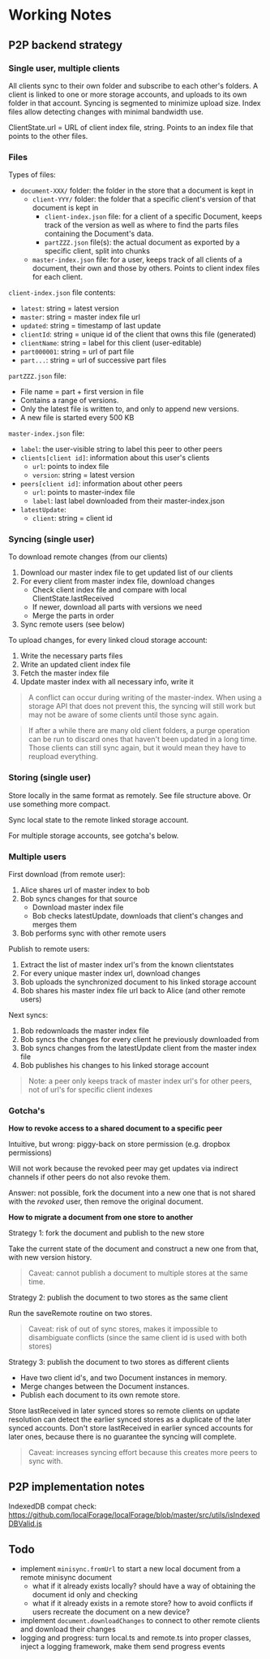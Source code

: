 Working Notes
=============

P2P backend strategy
--------------------

### Single user, multiple clients

All clients sync to their own folder and subscribe to each other's folders.
A client is linked to one or more storage accounts, and uploads to its own folder in that account.
Syncing is segmented to minimize upload size.
Index files allow detecting changes with minimal bandwidth use.

ClientState.url = URL of client index file, string.
Points to an index file that points to the other files.

### Files

Types of files:
- `document-XXX/` folder: the folder in the store that a document is kept in
  - `client-YYY/` folder: the folder that a specific client's version of that document is kept in
    - `client-index.json` file: for a client of a specific Document, keeps track of the version 
      as well as where to find the parts files containing the Document's data.
    - `partZZZ.json` file(s): the actual document as exported by a specific client, split into chunks
  - `master-index.json` file: for a user, keeps track of all clients of a document, their own and       those by others. Points to client index files for each client.

`client-index.json` file contents:
- `latest`: string = latest version
- `master`: string = master index file url
- `updated`: string = timestamp of last update
- `clientId`: string = unique id of the client that owns this file (generated)
- `clientName`: string = label for this client (user-editable)
- `part000001`: string = url of part file
- `part...`: string = url of successive part files

`partZZZ.json` file:
- File name = part + first version in file
- Contains a range of versions.
- Only the latest file is written to, and only to append new versions.
- A new file is started every 500 KB

`master-index.json` file:
- `label`: the user-visible string to label this peer to other peers
- `clients[client id]`: information about this user's clients
  - `url`: points to index file
  - `version`: string = latest version
- `peers[client id]`: information about other peers
  - `url`: points to master-index file
  - `label`: last label downloaded from their master-index.json
- `latestUpdate`: 
  - `client`: string = client id

### Syncing (single user)

To download remote changes (from our clients)
1. Download our master index file to get updated list of our clients
2. For every client from master index file, download changes
    - Check client index file and compare with local ClientState.lastReceived
    - If newer, download all parts with versions we need
    - Merge the parts in order
3. Sync remote users (see below)

To upload changes, for every linked cloud storage account:
  1. Write the necessary parts files
  2. Write an updated client index file
  3. Fetch the master index file
  4. Update master index with all necessary info, write it

> A conflict can occur during writing of the master-index. When using a storage API that does not prevent this, 
> the syncing will still work but may not be aware of some clients until those sync again.

> If after a while there are many old client folders, a purge operation can be run to discard ones that haven't been
> updated in a long time. Those clients can still sync again, but it would mean they have to reupload everything.

### Storing (single user)

Store locally in the same format as remotely. See file structure above.
Or use something more compact.

Sync local state to the remote linked storage account.

For multiple storage accounts, see gotcha's below.

### Multiple users

First download (from remote user):
1. Alice shares url of master index to bob
2. Bob syncs changes for that source
    - Download master index file
    - Bob checks latestUpdate, downloads that client's changes and merges them
3. Bob performs sync with other remote users

Publish to remote users:
1. Extract the list of master index url's from the known clientstates
2. For every unique master index url, download changes
3. Bob uploads the synchronized document to his linked storage account
4. Bob shares his master index file url back to Alice (and other remote users)

Next syncs:
1. Bob redownloads the master index file
2. Bob syncs the changes for every client he previously downloaded from
3. Bob syncs changes from the latestUpdate client from the master index file
4. Bob publishes his changes to his linked storage account

> Note: a peer only keeps track of master index url's for other peers, not of url's for specific client indexes

### Gotcha's

**How to revoke access to a shared document to a specific peer**

Intuitive, but wrong: piggy-back on store permission (e.g. dropbox permissions)

  Will not work because the revoked peer may get updates via indirect channels if other peers do not also revoke them.

Answer: not possible, fork the document into a new one that is not shared with the *revoked* user, then remove the original document.

**How to migrate a document from one store to another**

Strategy 1: fork the document and publish to the new store

  Take the current state of the document and construct a new one from that, with new version history.
  
  > Caveat: cannot publish a document to multiple stores at the same time.

Strategy 2: publish the document to two stores as the same client

  Run the saveRemote routine on two stores.

  > Caveat: risk of out of sync stores, makes it impossible to disambiguate conflicts (since the same client id is used with both stores)

Strategy 3: publish the document to two stores as different clients

  - Have two client id's, and two Document instances in memory.
  - Merge changes between the Document instances.
  - Publish each document to its own remote store.

  Store lastReceived in later synced stores so remote clients on update resolution can detect the earlier synced stores as a duplicate of the later synced accounts. Don't store lastReceived in earlier synced accounts for later ones, because there is no guarantee the syncing will complete.

  > Caveat: increases syncing effort because this creates more peers to sync with.

P2P implementation notes
------------------------

IndexedDB compat check:
https://github.com/localForage/localForage/blob/master/src/utils/isIndexedDBValid.js

Todo
----

- implement `minisync.fromUrl` to start a new local document from a remote minisync document
  - what if it already exists locally? should have a way of obtaining the document id only and checking
  - what if it already exists in a remote store? how to avoid conflicts if users recreate the document on a new device?
- implement `document.downloadChanges` to connect to other remote clients and download their changes
- logging and progress: turn local.ts and remote.ts into proper classes, inject a logging framework, make them send progress events
